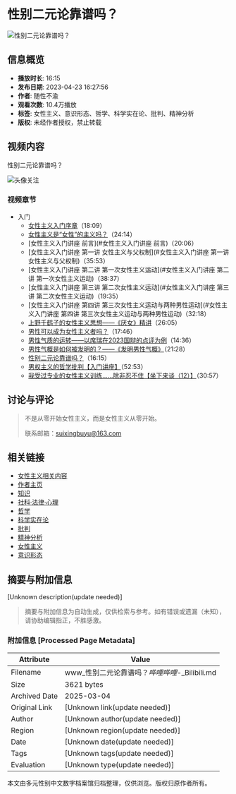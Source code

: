 # 性别二元论靠谱吗？

![性别二元论靠谱吗？](//i2.hdslb.com/bfs/archive/be4dc3360d5b5938ae8fce0164b1c7ab3dae739a.jpg@518w_290h_1c_!web-video-share-cover.webp)

## 信息概览

- **播放时长**: 16:15
- **发布日期**: 2023-04-23 16:27:56
- **作者**: 随性不渝
- **观看次数**: 10.4万播放
- **标签**: 女性主义、意识形态、哲学、科学实在论、批判、精神分析
- **版权**: 未经作者授权，禁止转载

## 视频内容

性别二元论靠谱吗？

![头像](//i2.hdslb.com/bfs/face/fd6c3d61a1e17d06744e4ec195cc8773d1db03bc.jpg@96w.webp)关注

### 视频章节

- 入门
  - [女性主义入门序章](#女性主义入门序章)（18:09）
  - [女性主义是“女性”的主义吗？](#女性主义是“女性”的主义吗？)（24:14）
  - [女性主义入门讲座 前言](#女性主义入门讲座 前言)（20:06）
  - [女性主义入门讲座 第一讲 女性主义与父权制](#女性主义入门讲座 第一讲 女性主义与父权制)（35:53）
  - [女性主义入门讲座 第二讲 第一次女性主义运动](#女性主义入门讲座 第二讲 第一次女性主义运动)（38:37）
  - [女性主义入门讲座 第三讲 第二次女性主义运动](#女性主义入门讲座 第三讲 第二次女性主义运动)（19:35）
  - [女性主义入门讲座 第四讲 第三次女性主义运动与两种男性运动](#女性主义入门讲座 第四讲 第三次女性主义运动与两种男性运动)（32:18）
  - [上野千鹤子的女性主义思想——《厌女》精讲](#上野千鹤子的女性主义思想——《厌女》精讲)（26:05）
  - [男性可以成为女性主义者吗？](#男性可以成为女性主义者吗？)（17:46）
  - [男性气质的运转——以席瑞在2023国辩的点评为例](#男性气质的运转——以席瑞在2023国辩的点评为例)（14:36）
  - [男性气概是如何被发明的？——《发明男性气概》](#男性气概是如何被发明的？——《发明男性气概》)（21:28）
  - [性别二元论靠谱吗？](#性别二元论靠谱吗？)（16:15）
  - [男权主义的哲学批判【入门讲座】](#男权主义的哲学批判【入门讲座】)（52:53）
  - [我受过专业的女性主义训练……除非忍不住【坐下来谈（12）】](#我受过专业的女性主义训练……除非忍不住【坐下来谈（12）】)（30:57）

## 讨论与评论

> 不是从零开始女性主义，而是女性主义从零开始。
> 
> 联系邮箱：suixingbuyu@163.com

## 相关链接

- [女性主义相关内容](https://space.bilibili.com/493652543/channel/collectiondetail?sid=2786857&spm_id_from=333.788.0.0)
- [作者主页](https://space.bilibili.com/493652543)  
- [知识](https://www.bilibili.com/v/knowledge/)
- [社科·法律·心理](https://www.bilibili.com/v/knowledge/social_science)
- [哲学](https://search.bilibili.com/all?keyword=%E5%93%B2%E5%AD%A6&from_source=video_tag)
- [科学实在论](https://search.bilibili.com/all?keyword=%E7%A7%91%E5%AD%A6%E5%AE%9E%E5%9C%A8%E8%AE%BA&from_source=video_tag)
- [批判](https://search.bilibili.com/all?keyword=%E6%89%B9%E5%88%A4&from_source=video_tag)
- [精神分析](https://search.bilibili.com/all?keyword=%E7%B2%BE%E7%A5%9E%E5%88%86%E6%9E%90&from_source=video_tag)
- [女性主义](https://search.bilibili.com/all?keyword=%E5%A5%B3%E6%80%A7%E4%B8%BB%E4%B9%89&from_source=video_tag)
- [意识形态](https://search.bilibili.com/all?keyword=%E6%84%8F%E8%AF%86%E5%BD%A2%E6%80%81&from_source=video_tag)
<!-- tcd_original_link https://www.bilibili.com/video/BV1Zo4y1j7qj/ -->


## 摘要与附加信息

<!-- tcd_abstract -->
[Unknown description(update needed)]
<!-- tcd_abstract_end -->

> 摘要与附加信息为自动生成，仅供检索与参考。如有错误或遗漏（未知），请协助编辑指正，不胜感激。

### 附加信息 [Processed Page Metadata]

| Attribute       | Value                                  |
|-----------------|----------------------------------------|
| Filename        | www_性别二元论靠谱吗？_哔哩哔哩_-_Bilibili.md                             |
| Size            | 3621 bytes                           |
| Archived Date   | 2025-03-04                             |
| Original Link   | [Unknown link(update needed)]                       |
| Author          | [Unknown author(update needed)]                               |
| Region          | [Unknown region(update needed)]                               |
| Date            | [Unknown date(update needed)]                                 |
| Tags            | [Unknown tags(update needed)]                                 |
| Evaluation            | [Unknown type(update needed)]                                 |
<!-- tcd_table_end -->

本文由多元性别中文数字档案馆归档整理，仅供浏览。版权归原作者所有。
